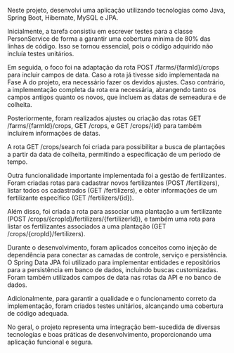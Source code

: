 Neste projeto, desenvolvi uma aplicação utilizando tecnologias como Java, Spring Boot, Hibernate, MySQL e JPA.

Inicialmente, a tarefa consistiu em escrever testes para a classe PersonService de forma a garantir uma cobertura mínima de 80% das linhas de código. Isso se tornou essencial, pois o código adquirido não incluía testes unitários.

Em seguida, o foco foi na adaptação da rota POST /farms/{farmId}/crops para incluir campos de data. Caso a rota já tivesse sido implementada na Fase A do projeto, era necessário fazer os devidos ajustes. Caso contrário, a implementação completa da rota era necessária, abrangendo tanto os campos antigos quanto os novos, que incluem as datas de semeadura e de colheita.

Posteriormente, foram realizados ajustes ou criação das rotas GET /farms/{farmId}/crops, GET /crops, e GET /crops/{id} para também incluírem informações de datas.

A rota GET /crops/search foi criada para possibilitar a busca de plantações a partir da data de colheita, permitindo a especificação de um período de tempo.

Outra funcionalidade importante implementada foi a gestão de fertilizantes. Foram criadas rotas para cadastrar novos fertilizantes (POST /fertilizers), listar todos os cadastrados (GET /fertilizers), e obter informações de um fertilizante específico (GET /fertilizers/{id}).

Além disso, foi criada a rota para associar uma plantação a um fertilizante (POST /crops/{cropId}/fertilizers/{fertilizerId}), e também uma rota para listar os fertilizantes associados a uma plantação (GET /crops/{cropId}/fertilizers).

Durante o desenvolvimento, foram aplicados conceitos como injeção de dependência para conectar as camadas de controle, serviço e persistência. O Spring Data JPA foi utilizado para implementar entidades e repositórios para a persistência em banco de dados, incluindo buscas customizadas. Foram também utilizados campos de data nas rotas da API e no banco de dados.

Adicionalmente, para garantir a qualidade e o funcionamento correto da implementação, foram criados testes unitários, alcançando uma cobertura de código adequada.

No geral, o projeto representa uma integração bem-sucedida de diversas tecnologias e boas práticas de desenvolvimento, proporcionando uma aplicação funcional e segura.
